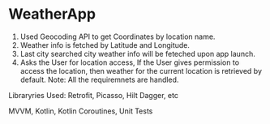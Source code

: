# WeatherApp
1) Used Geocoding API to get Coordinates by location name.
2) Weather info is fetched by Latitude and Longitude.
3) Last city searched city weather info will be feteched upon app launch.
4) Asks the User for location access, If the User gives permission to access the location, then weather for the current location is retrieved by default.
   Note: All the requiremnets are handled.

Libraryries Used: Retrofit, Picasso, Hilt Dagger, etc

MVVM, Kotlin, Kotlin Coroutines, Unit Tests

